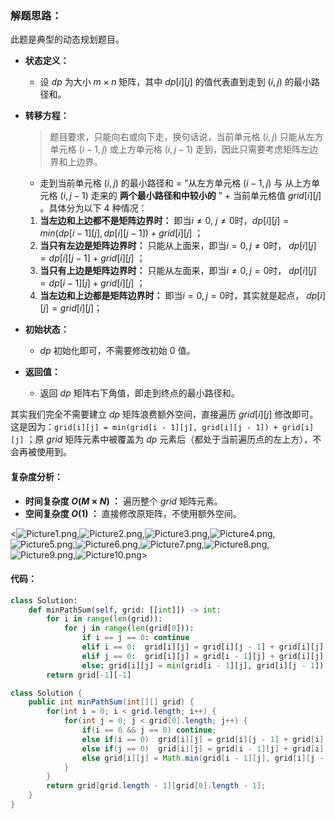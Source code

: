 ### 解题思路：

此题是典型的动态规划题目。

- **状态定义：**
    - 设 $dp$ 为大小 $m \times n$ 矩阵，其中 $dp[i][j]$ 的值代表直到走到 $(i,j)$ 的最小路径和。

- **转移方程：** 
    > 题目要求，只能向右或向下走，换句话说，当前单元格 $(i,j)$ 只能从左方单元格 $(i-1,j)$ 或上方单元格 $(i,j-1)$ 走到，因此只需要考虑矩阵左边界和上边界。
    - 走到当前单元格 $(i,j)$ 的最小路径和 $=$ “从左方单元格 $(i-1,j)$ 与 从上方单元格 $(i,j-1)$ 走来的 **两个最小路径和中较小的** ” $+$ 当前单元格值 $grid[i][j]$ 。具体分为以下 $4$ 种情况：
    1. **当左边和上边都不是矩阵边界时：** 即当$i \not= 0$, $j \not= 0$时，$dp[i][j] = min(dp[i - 1][j], dp[i][j - 1]) + grid[i][j]$ ；
    2. **当只有左边是矩阵边界时：** 只能从上面来，即当$i = 0, j \not= 0$时， $dp[i][j] = dp[i][j - 1] + grid[i][j]$ ；
    3. **当只有上边是矩阵边界时：** 只能从左面来，即当$i \not= 0, j = 0$时， $dp[i][j] = dp[i - 1][j] + grid[i][j]$ ；
    4. **当左边和上边都是矩阵边界时：** 即当$i = 0, j = 0$时，其实就是起点， $dp[i][j] = grid[i][j]$；

- **初始状态：**
    - $dp$ 初始化即可，不需要修改初始 $0$ 值。 

- **返回值：**
    - 返回 $dp$ 矩阵右下角值，即走到终点的最小路径和。

其实我们完全不需要建立 $dp$ 矩阵浪费额外空间，直接遍历 $grid[i][j]$ 修改即可。这是因为：`grid[i][j] = min(grid[i - 1][j], grid[i][j - 1]) + grid[i][j]` ；原 $grid$ 矩阵元素中被覆盖为 $dp$ 元素后（都处于当前遍历点的左上方），不会再被使用到。

#### 复杂度分析：

- **时间复杂度 $O(M \times N)$ ：** 遍历整个 $grid$ 矩阵元素。
- **空间复杂度 $O(1)$ ：** 直接修改原矩阵，不使用额外空间。

<![Picture1.png](https://pic.leetcode-cn.com/c32cf8caeabc08a2a759bb0eff310cfa3a424617e3b2f342d18a4ce6e1b450c8-Picture1.png),![Picture2.png](https://pic.leetcode-cn.com/9d45c8b3fe3111048b1e24a21ae5a7bc16b8c431e62ada811136152d43e2d27e-Picture2.png),![Picture3.png](https://pic.leetcode-cn.com/a2d4f3fdafdbc564d5b8bf63385601feb7269f72bbb716eb031120d9bea7921f-Picture3.png),![Picture4.png](https://pic.leetcode-cn.com/b93a6e07cdc774a051bd7abef8fe9c99d582a07b89c1f7e43edfc9921df2f773-Picture4.png),![Picture5.png](https://pic.leetcode-cn.com/a833e2fe055ce5f996852681821517c3aa6da792f2c24b67f7840db90f5f805c-Picture5.png),![Picture6.png](https://pic.leetcode-cn.com/f7b184924ac3b0e01f779321754bc98b5322351ee2791d04f3a15d83e4ce2fff-Picture6.png),![Picture7.png](https://pic.leetcode-cn.com/c1e79968a0d3a5874174848db4cd5fbe2a90c13a4ce8014779604999556c9325-Picture7.png),![Picture8.png](https://pic.leetcode-cn.com/c36939bb0deeb5b6170d53017527b161c8365cf232f5a94cb660181c5b1001c2-Picture8.png),![Picture9.png](https://pic.leetcode-cn.com/dc0811c743893c3d18ad3f12e15f310506748429ab1df814cddce43069ab607e-Picture9.png),![Picture10.png](https://pic.leetcode-cn.com/488267d5cadfbd697d92311a79ad6c64aec64e018ef094cf2df71cac491d69ca-Picture10.png)>

#### 代码：

```Python []
class Solution:
    def minPathSum(self, grid: [[int]]) -> int:
        for i in range(len(grid)):
            for j in range(len(grid[0])):
                if i == j == 0: continue
                elif i == 0:  grid[i][j] = grid[i][j - 1] + grid[i][j]
                elif j == 0:  grid[i][j] = grid[i - 1][j] + grid[i][j]
                else: grid[i][j] = min(grid[i - 1][j], grid[i][j - 1]) + grid[i][j]
        return grid[-1][-1]
```

```Java []
class Solution {
    public int minPathSum(int[][] grid) {
        for(int i = 0; i < grid.length; i++) {
            for(int j = 0; j < grid[0].length; j++) {
                if(i == 0 && j == 0) continue;
                else if(i == 0)  grid[i][j] = grid[i][j - 1] + grid[i][j];
                else if(j == 0)  grid[i][j] = grid[i - 1][j] + grid[i][j];
                else grid[i][j] = Math.min(grid[i - 1][j], grid[i][j - 1]) + grid[i][j];
            }
        }
        return grid[grid.length - 1][grid[0].length - 1];
    }
}
```
